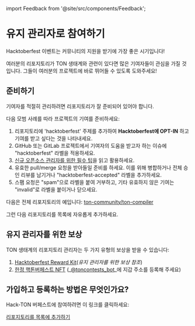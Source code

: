 import Feedback from '@site/src/components/Feedback';

# 유지 관리자로 참여하기

Hacktoberfest 이벤트는 커뮤니티의 지원을 받기에 가장 좋은 시기입니다!

여러분의 리포지토리가 TON 생태계와 관련이 있다면 많은 기여자들이 관심을 가질 것입니다. 그들이 여러분의 프로젝트에 바로 뛰어들 수 있도록 도와주세요!

## 준비하기

기여자를 적절히 관리하려면 리포지토리가 잘 준비되어 있어야 합니다.

다음 모범 사례를 따라 프로젝트의 기여를 준비하세요:

1. 리포지토리에 'hacktoberfest' 주제를 추가하여 **Hacktoberfest에 OPT-IN** 하고 기여를 받고 싶다는 것을 나타내세요.
2. GitHub 또는 GitLab 프로젝트에서 기여자의 도움을 받고자 하는 이슈에 "hacktoberfest" 라벨을 적용하세요.
3. [신규 오픈소스 관리자를 위한 필수 팁](https://blog.ton.org/essential-tips-for-new-open-source-maintainers)을 읽고 활용하세요.
4. 유효한 pull/merge 요청을 받아들일 준비를 하세요. 이를 위해 병합하거나 전체 승인 리뷰를 남기거나 "hacktoberfest-accepted" 라벨을 추가하세요.
5. 스팸 요청은 "spam"으로 라벨을 붙여 거부하고, 기타 유효하지 않은 기여는 "invalid"로 라벨을 붙이거나 닫으세요.

다음은 전체 리포지토리의 예입니다: [ton-community/ton-compiler](https://github.com/ton-community/ton-compiler)

그런 다음 리포지토리를 목록에 자유롭게 추가하세요.

## 유지 관리자를 위한 보상

TON 생태계의 리포지토리 관리자는 두 가지 유형의 보상을 받을 수 있습니다:

1. [Hacktoberfest Reward Kit](https://hacktoberfest.com/participation/#maintainers)(*유지 관리자를 위한 보상 참조*)
2. [한정 핵톤버페스트 NFT](/v3/documentation/archive/hacktoberfest-2022#what-are-the-rewards) (_[@toncontests_bot](https://t.me/toncontests_bot)_에 지갑 주소를 등록해 주세요)

## 가입하고 등록하는 방법은 무엇인가요?

Hack-TON 버페스트에 참여하려면 이 링크를 클릭하세요:

<span className="DocsMarkdown--button-group-content">
  <a href="https://airtable.com/shrgXIgZdBKKX64NL"
     className="Button Button-is-docs-primary">
    리포지토리를 목록에 추가하기
  </a>
</span>

<Feedback />


